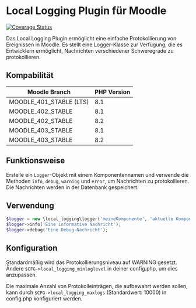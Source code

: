 # Local Logging Plugin für Moodle

[![Coverage Status](https://coveralls.io/repos/github/ProjektAdLer/MoodlePluginLocalLogging/badge.svg?branch=main)](https://coveralls.io/github/ProjektAdLer/MoodlePluginLocalLogging?branch=main)

Das Local Logging Plugin ermöglicht eine einfache Protokollierung von Ereignissen in Moodle. Es stellt eine Logger-Klasse zur Verfügung, die es Entwicklern ermöglicht, Nachrichten verschiedener Schweregrade zu protokollieren.

## Kompabilität

| Moodle Branch           | PHP Version |
|-------------------------|-------------|
| MOODLE_401_STABLE (LTS) | 8.1         |
| MOODLE_402_STABLE       | 8.1         |
| MOODLE_402_STABLE       | 8.2         |
| MOODLE_403_STABLE       | 8.1         |
| MOODLE_403_STABLE       | 8.2         |


## Funktionsweise

Erstelle ein `Logger`-Objekt mit einem Komponentennamen und verwende die Methoden `info`, `debug`, `warning` und `error`, um Nachrichten zu protokollieren. Die Nachrichten werden in der Datenbank gespeichert.

## Verwendung

```php
$logger = new \local_logging\logger('meineKomponente', 'aktuelle Komponente');
$logger->info('Eine informative Nachricht');
$logger->debug('Eine Debug-Nachricht');
```

## Konfiguration

Standardmäßig wird das Protokollierungsniveau auf WARNING gesetzt. Ändere `$CFG->local_logging_minloglevel` in deiner config.php, um dies anzupassen.

Die maximale Anzahl von Protokolleinträgen, die aufbewahrt werden sollen, kann durch `$CFG->local_logging_maxlogs` (Standardwert: 10000) in config.php konfiguriert werden.
